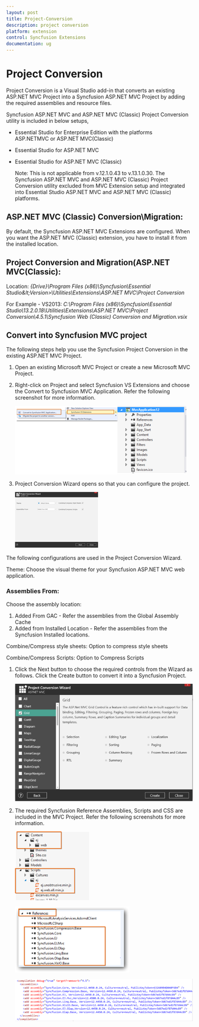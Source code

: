 ```yaml
---
layout: post
title: Project-Conversion
description: project conversion  
platform: extension
control: Syncfusion Extensions
documentation: ug
---
```


# Project Conversion  

Project Conversion is a Visual Studio add-in that converts an existing ASP.NET MVC Project into a Syncfusion ASP.NET MVC Project by adding the required assemblies and resource files.

Syncfusion ASP.NET MVC and ASP.NET MVC (Classic) Project Conversion utility is included in below setups,

* Essential Studio for Enterprise Edition with the platforms ASP.NETMVC or ASP.NET MVC(Classic)
* Essential Studio for ASP.NET MVC
* Essential Studio for ASP.NET MVC (Classic)


   Note: This is not applicable from v.12.1.0.43 to v.13.1.0.30. The Syncfusion ASP.NET MVC and ASP.NET MVC (Classic) Project Conversion utility excluded from MVC Extension setup and integrated into Essential Studio ASP.NET MVC and ASP.NET MVC (Classic) platforms. 


## ASP.NET MVC (Classic) Conversion\Migration:

By default, the Syncfusion ASP.NET MVC Extensions are configured. When you want the ASP.NET MVC (Classic) extension, you have to install it from the installed location.

## Project Conversion and Migration(ASP.NET MVC(Classic):

Location: _{Drive}\Program Files (x86)\Syncfusion\Essential Studio\&lt;Version&gt;\Utilities\Extensions\ASP.NET MVC\Project Conversion_

For Example - VS2013: _C:\Program Files (x86)\Syncfusion\Essential Studio\13.2.0.18\Utilities\Extensions\ASP.NET MVC\Project Conversion\4.5.1\Syncfusion Web (Classic) Conversion and Migration.vsix_


## Convert into Syncfusion MVC project 

The following steps help you use the Syncfusion Project Conversion in the existing ASP.NET MVC Project.

1. Open an existing Microsoft MVC Project or create a new Microsoft MVC Project.
2. Right-click on Project and select Syncfusion VS Extensions and choose the Convert to Syncfusion MVC Application. Refer the following screenshot for more information.



   ![](Convert-into-Syncfusion-MVC-project_images/Convert-into-Syncfusion-MVC-project_img1.png)


3. Project Conversion Wizard opens so that you can configure the project. 



   ![](Convert-into-Syncfusion-MVC-project_images/Convert-into-Syncfusion-MVC-project_img2.png)



The following configurations are used in the Project Conversion Wizard.

Theme: Choose the visual theme for your Syncfusion ASP.NET MVC web application. 

### Assemblies From:

Choose the assembly location:

1. Added From GAC - Refer the assemblies from the Global Assembly Cache 
2. Added from Installed Location - Refer the assemblies from the Syncfusion Installed locations. 

Combine/Compress style sheets: Option to compress style sheets

Combine/Compress Scripts: Option to Compress Scripts

1. Click the Next button to choose the required controls from the Wizard as follows. Click the Create button to convert it into a Syncfusion Project.



   ![](Convert-into-Syncfusion-MVC-project_images/Convert-into-Syncfusion-MVC-project_img3.png)



2. The required Syncfusion Reference Assemblies, Scripts and CSS are included in the MVC Project. Refer the following screenshots for more information.



   ![](Convert-into-Syncfusion-MVC-project_images/Convert-into-Syncfusion-MVC-project_img4.png)





   ![](Convert-into-Syncfusion-MVC-project_images/Convert-into-Syncfusion-MVC-project_img5.png)





   ![](Convert-into-Syncfusion-MVC-project_images/Convert-into-Syncfusion-MVC-project_img6.png)



